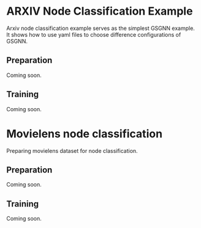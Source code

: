 # ARXIV Node Classification Example
Arxiv node classification example serves as the simplest GSGNN example. It shows how to use yaml files to choose difference configurations of GSGNN.

## Preparation
Coming soon.

## Training
Coming soon.

# Movielens node classification
Preparing movielens dataset for node classification.

## Preparation
Coming soon.

## Training
Coming soon.
